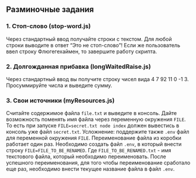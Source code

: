## Разминочные задания

### 1. Стоп-слово (stop-word.js)

Через стандартный ввод получайте строки с текстом. Для любой строки выводите в ответ “Это не стоп-слово”! Если же пользователь ввел строку Флюгегехаймен, то завершите работу скрипта.

### 2. Долгожданная прибавка (longWaitedRaise.js)

Через стандартный ввод вы получите строку чисел вида 4 7 92 11 0 -1 3. Просуммируйте числа и выведите сумму.

### 3. Свои источники (myResources.js)

Считайте содержимое файла `file.txt` и выведите в консоль. Дайте возможность поменять имя файла через переменную окружения `FILE`. То есть при запуске `FILE=secret.txt node index` должен вывестись в консоль уже файл `secret.txt`. Усложнение: поддержите также `.env` файл для переменной окружения `FILE`.
Переименование файла из коробки работает один раз. Необходимо создать файл `.env`, в который внести строку `FILE=FILE_TO_BE_RENAMED`. Где `FILE_TO_BE_RENAMED.txt` - имя текстового файла, который необходимо переименовать.
После успешного переименования, для того чтобы переименование сработало еще раз, необходимо внести текущее название файла в файл `.env`.
